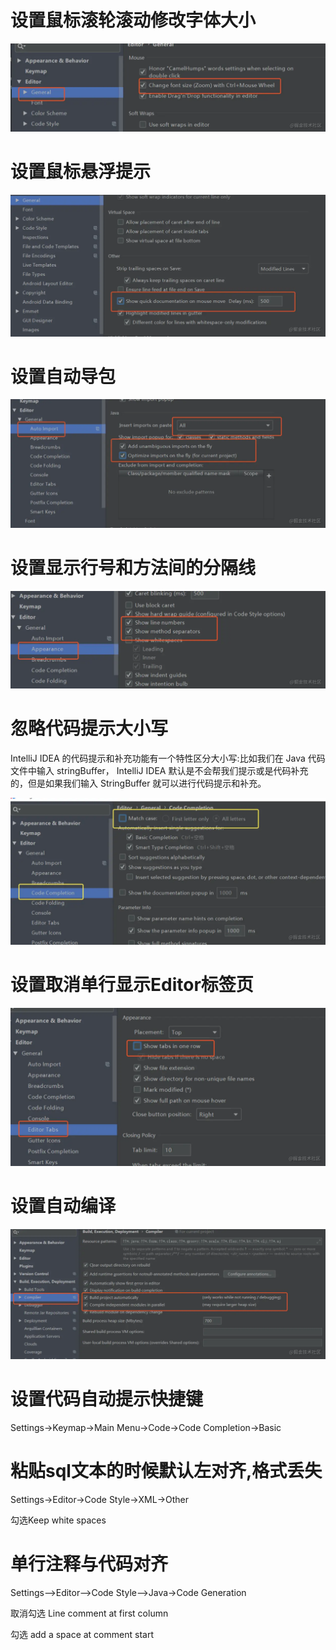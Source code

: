 # 设置鼠标滚轮滚动修改字体大小

![](img/1.jpg)

# 设置鼠标悬浮提示

![](img/2.jpg)

# 设置自动导包

![](img/3.jpg)

# 设置显示行号和方法间的分隔线

![](img/4.jpg)

# 忽略代码提示大小写

IntelliJ IDEA 的代码提示和补充功能有一个特性区分大小写:比如我们在 Java 代码文件中输入 stringBuffer， IntelliJ IDEA 默认是不会帮我们提示或是代码补充的，但是如果我们输入 StringBuffer 就可以进行代码提示和补充。

![](img/5.jpg)

# 设置取消单行显示Editor标签页

![](img/6.jpg)

# 设置自动编译

![](img/7.jpg)

# 设置代码自动提示快捷键

Settings->Keymap->Main Menu->Code->Code Completion->Basic

# 粘贴sql文本的时候默认左对齐,格式丢失

Settings->Editor->Code Style->XML->Other

勾选Keep white spaces

# 单行注释与代码对齐

Settings-->Editor-->Code Style-->Java->Code Generation

取消勾选 Line comment at first column

勾选 add a space at comment start
